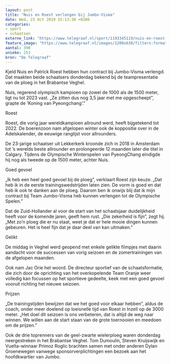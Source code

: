 ```yaml
---
layout: post
title: "Nuis en Roest verlengen bij Jumbo-Visma"
date: Wed, 23 Oct 2019 15:13:30 +0200
categories: 
- sport 
- schaatsen 
externe_link: "https://www.telegraaf.nl/sport/1193345119/nuis-en-roest-verlengen-bij-jumbo-visma"
feature_image: "https://www.telegraaf.nl/images/1200x630/filters:format(jpeg):quality(80)/cdn-kiosk-api.telegraaf.nl/936ae904-f597-11e9-969c-0218eaf05005.jpg"
aantal: 390
unieke: 253
bron: "De Telegraaf"
---
```


<p class="intro">Kjeld Nuis en Patrick Roest hebben hun contract bij Jumbo-Visma verlengd. Dat maakten beide schaatsers donderdag bekend bij de teampresentatie van de ploeg in het Brabantse Veghel.</p> <p>Nuis, regerend olympisch kampioen op zowel de 1000 als de 1500 meter, ligt nu tot 2023 vast. „Ze zitten dus nog 3,5 jaar met me opgescheept”, grapte de ’Koning van Pyeongchang’.”</p><p>Roest</p><p>Roest, die vorig jaar wereldkampioen allround werd, heeft bijgetekend tot 2022. De boerenzoon nam afgelopen winter ook de koppositie over in de Adelskalender, de eeuwige ranglijst voor allrounders.</p><p>De 23-jarige schaatser uit Lekkerkerk kroonde zich in 2018 in Amsterdam tot ’s werelds beste allrounder en prolongeerde 12 maanden later die titel in Calgary. Tijdens de Olympische Winterspelen van PyeongChang eindigde hij nog als tweede op de 1500 meter, achter Nuis.</p><p>Goed gevoel</p><p>„Ik heb een heel goed gevoel bij de ploeg”, verklaart Roest zijn keuze. „Dat heb ik in de eerste trainingswedstrijden laten zien. De vorm is goed en dat heb ik ook te danken aan de ploeg. Daarom ben ik onwijs blij dat ik mijn contract bij Team Jumbo-Visma heb kunnen verlengen tot de Olympische Spelen.”</p><p>Dat de Zuid-Hollander al voor de start van het schaatsjaar duidelijkheid heeft voor de komende jaren, geeft hem rust. „Die zekerheid is fijn”, zegt hij. „Met zo’n ploeg die er nu staat, weet je dat er hele mooie dingen kunnen gebeuren. Het is heel fijn dat je daar deel van kan uitmaken.”</p><p>Gelikt</p><p>De middag in Veghel werd geopend met enkele gelikte filmpjes met daarin aandacht voor de successen van vorig seizoen en de zomertrainingen van de afgelopen maanden.</p><p>Ook nam Jac Orie het woord. De directeur sportief van de schaatsformatie, die zich door de oprichting van het overkopelende Team Oranje weer volledig kan focussen op het sportieve gedeelte, keek met een goed gevoel vooruit richting het nieuwe seizoen.</p><p>Prijzen</p><p>„De trainingstijden bewijzen dat we het goed voor elkaar hebben”, aldus de coach, onder meer doelend op loeisnelle tijd van Roest in Inzell op de 3000 meter. „Het doel dit seizoen is ons verbeteren, dat is altijd de weg naar winnen. We willen aan de start staan van de grote toernooien en meedoen om de prijzen.”</p><p>Ook de drie toprenners van de geel-zwarte wielerploeg waren donderdag neergestreken in het Brabantse Veghel. Tom Dumoulin, Steven Kruijswijk en Vuelta-winnaar Primoz Roglic brachten samen met onder anderen Dylan Groenewegen vanwege sponsorverplichtingen een bezoek aan het hoofdkwartier van Jumbo.</p>
